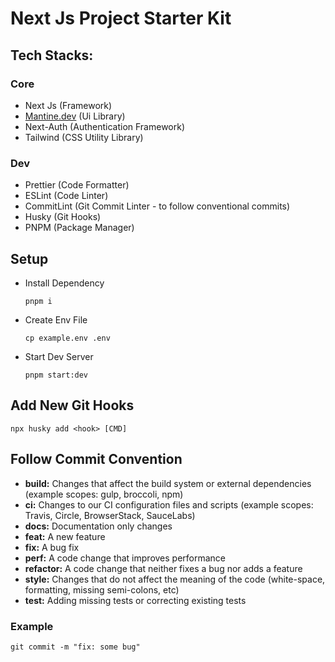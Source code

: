 # Next Js Project Starter Kit

## Tech Stacks:

### Core

- Next Js (Framework)
- [Mantine.dev](https://mantine.dev) (Ui Library)
- Next-Auth (Authentication Framework)
- Tailwind (CSS Utility Library)

### Dev

- Prettier (Code Formatter)
- ESLint (Code Linter)
- CommitLint (Git Commit Linter - to follow conventional commits)
- Husky (Git Hooks)
- PNPM (Package Manager)

## Setup

- Install Dependency

  `pnpm i`

- Create Env File

  `cp example.env .env`

- Start Dev Server

  `pnpm start:dev`

## Add New Git Hooks

`npx husky add <hook> [CMD]`

## Follow Commit Convention

- **build:** Changes that affect the build system or external dependencies (example scopes: gulp, broccoli, npm)
- **ci:** Changes to our CI configuration files and scripts (example scopes: Travis, Circle, BrowserStack, SauceLabs)
- **docs:** Documentation only changes
- **feat:** A new feature
- **fix:** A bug fix
- **perf:** A code change that improves performance
- **refactor:** A code change that neither fixes a bug nor adds a feature
- **style:** Changes that do not affect the meaning of the code (white-space, formatting, missing semi-colons, etc)
- **test:** Adding missing tests or correcting existing tests

### Example

`git commit -m "fix: some bug"`

